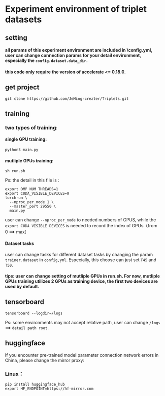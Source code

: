 # Experiment environment of triplet datasets

## setting
#### all params of this experiment environment are included in \config.yml, user can change connection params for your detail environment, especially the `config.dataset.data_dir`.

#### this code only require the version of accelerate <= 0.18.0.

## get project
```
git clone https://github.com/JeMing-creater/Triplets.git
```

## training
### two types of training:

#### single GPU training: 
```
python3 main.py
```

#### mutliple GPUs training:

```
sh run.sh
```
Ps: the detail in this file is :
```
export OMP_NUM_THREADS=1
export CUDA_VISIBLE_DEVICES=0
torchrun \
  --nproc_per_node 1 \
  --master_port 29550 \
  main.py
```
user can change ```--nproc_per_node``` to needed numbers of GPUS, while the ```export CUDA_VISIBLE_DEVICES``` is needed to record the index of GPUs（from 0 ==> max）

#### Dataset tasks
user can change tasks for different dataset tasks by changing the param ```trainer.dataset``` in ```config,yml```. Especially, this choose can just set ```T45``` and ```T50```.

#### tips: user can change setting of mutliple GPUs in run.sh. For now, mutliple GPUs training utilizes 2 GPUs as training device, the first two devices are used by default.

## tensorboard
```
tensorboard --logdir=/logs
```
Ps: some environments may not accept relative path, user can change ```/logs``` ==> ```detail path root```.
## huggingface 
If you encounter pre-trained model parameter connection network errors in China, please change the mirror proxy: 
### Linux：
```
pip install huggingface_hub
export HF_ENDPOINT=https://hf-mirror.com
```
